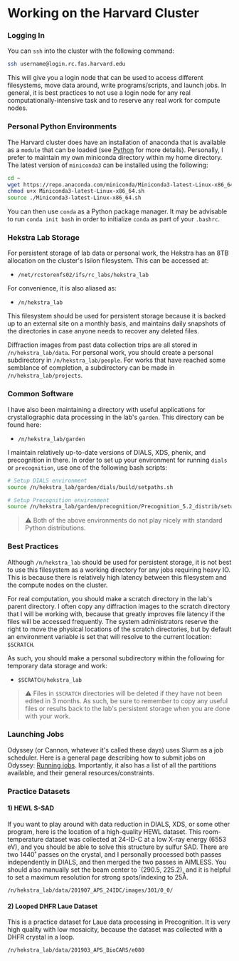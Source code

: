 # Working on the Harvard Cluster

### Logging In

You can `ssh` into the cluster with the following command:

```bash
ssh username@login.rc.fas.harvard.edu
```
This will give you a login node that can be used to access different filesystems, move data around, write programs/scripts, 
and launch jobs. In general, it is best practices to not use a login node for any real computationally-intensive task and to
reserve any real work for compute nodes. 

### Personal Python Environments

The Harvard cluster does have an installation of anaconda that is available as a `module` that can be loaded (see [Python](https://docs.rc.fas.harvard.edu/kb/python/) for more details). Personally, I prefer to maintain my own miniconda directory within my home directory. The latest version of `miniconda3` can be installed using the following:

```bash
cd ~
wget https://repo.anaconda.com/miniconda/Miniconda3-latest-Linux-x86_64.sh
chmod u+x Miniconda3-latest-Linux-x86_64.sh
source ./Miniconda3-latest-Linux-x86_64.sh
```

You can then use `conda` as a Python package manager. It may be advisable to run `conda init bash` in order to initialize `conda` as part of your `.bashrc`.

### Hekstra Lab Storage

For persistent storage of lab data or personal work, the Hekstra has an 8TB allocation on the cluster's Isilon filesystem. This can be accessed at:
- `/net/rcstorenfs02/ifs/rc_labs/hekstra_lab`

For convenience, it is also aliased as:
- `/n/hekstra_lab`

This filesystem should be used for persistent storage because it is backed up to an external site on a monthly basis, and maintains daily snapshots of the directories in case anyone needs to recover any deleted files. 

Diffraction images from past data collection trips are all stored in `/n/hekstra_lab/data`. For personal work, you should create a personal subdirectory in `/n/hekstra_lab/people`. For works that have reached some semblance of completion, a subdirectory can be made in `/n/hekstra_lab/projects`.

### Common Software

I have also been maintaining a directory with useful applications for crystallographic data processing in the lab's `garden`. 
This directory can be found here:
- `/n/hekstra_lab/garden`

I maintain relatively up-to-date versions of DIALS, XDS, phenix, and precognition in there. In order to set up your environment for running `dials` or `precognition`, use one of the following bash scripts:

```bash
# Setup DIALS environment
source /n/hekstra_lab/garden/dials/build/setpaths.sh
```
```bash
# Setup Precognition environment
source /n/hekstra_lab/garden/precognition/Precognition_5.2_distrib/setup_precognition_env.sh
```
> :warning: Both of the above environments do not play nicely with standard Python distributions.

### Best Practices

Although `/n/hekstra_lab` should be used for persistent storage, it is not best to use this filesystem as a working directory for any jobs requiring heavy IO. This is because there is relatively high latency between this filesystem and the compute nodes on the cluster.

For real computation, you should make a scratch directory in the lab's parent directory. I often copy any diffraction images to the scratch directory that I will be working with, because that greatly improves file latency if the files will be accessed frequently. The system administrators reserve the right to move the physical locations of the scratch directories, but by default an environment variable is set that will resolve to the current location: `$SCRATCH`. 

As such, you should make a personal subdirectory within the following for temporary data storage and work:
- `$SCRATCH/hekstra_lab`

> :warning: Files in `$SCRATCH` directories will be deleted if they have not been edited in 3 months. As such, be sure to remember to copy any useful files or results back to the lab's persistent storage when you are done with your work. 

### Launching Jobs

Odyssey (or Cannon, whatever it's called these days) uses Slurm as a job scheduler. Here is a general page describing how to
submit jobs on Odyssey: [Running jobs](https://docs.rc.fas.harvard.edu/kb/running-jobs/). Importantly, it also has a list of 
all the partitions available, and their general resources/constraints.

### Practice Datasets

#### 1) HEWL S-SAD
If you want to play around with data reduction in DIALS, XDS, or some other program, here is the location of a high-quality
HEWL dataset. This room-temperature dataset was collected at 24-ID-C at a low X-ray energy (6553 eV), and you should be able to solve this
structure by sulfur SAD. There are two 1440˚ passes on the crystal, and I personally processed both passes independently in DIALS, and then
merged the two passes in AIMLESS. You should also manually set the beam center to `(290.5, 225.2), and it is helpful to set a maximum resolution for 
strong spots/indexing to 25Å.

`/n/hekstra_lab/data/201907_APS_24IDC/images/301/0_0/`

#### 2) Looped DHFR Laue Dataset
This is a practice dataset for Laue data processing in Precognition. It is very high quality with low mosaicity, because the
dataset was collected with a DHFR crystal in a loop. 

`/n/hekstra_lab/data/201903_APS_BioCARS/e080`
